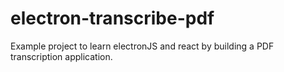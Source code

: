 # electron-transcribe-pdf
Example project to learn electronJS and react by building a PDF transcription application.
